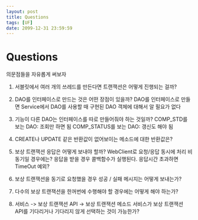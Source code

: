 ```yaml
---
layout: post
title: Questions
tags: [UF]
date: 2099-12-31 23:59:59
---
```

# Questions

의문점들을 자유롭게 써보자

1. 서블릿에서 여러 개의 쓰레드를 만든다면 트랜잭션은 어떻게 진행되는 걸까?
2. DAO를 인터페이스로 만드는 것은 어떤 장점이 있을까?
   DAO를 인터페이스로 만들면 Service에서 DAO를 사용할 때 구현된 DAO 객체에 대해서 알 필요가 없다
3. 기능이 다른 DAO는 인터페이스를 따로 만들어줘야 하는 것일까?
   COMP_STD를 보는 DAO: 조회만 하면 됨
   COMP_STATUS를 보는 DAO: 갱신도 해야 됨
4. CREATE나 UPDATE 같은 반환값이 없어보이는 메소드에 대한 반환값은?
5. 보상 트랜잭션 응답은 어떻게 보내야 할까?
   WebClient로 요청/응답 동시에 처리
   비동기일 경우에는? 응답을 받을 경우 콜백함수가 실행된다. 응답시간 초과하면 TimeOut 예외?
6. 보상 트랜잭션을 동기로 요청했을 경우 성공 / 실패 메시지는 어떻게 보내는가?
7. 다수의 보상 트랜잭션을 한꺼번에 수행해야 할 경우에는 어떻게 해야 하는가?

8. 서비스 -> 보상 트랜잭션 API -> 보상 트랜잭션 메소드
   서비스가 보상 트랜잭션 API를 기다리거나 기다리지 않게 선택하는 것이 가능한가?